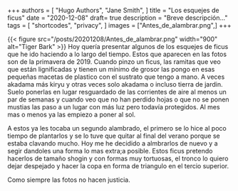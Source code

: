 +++
authors = [
    "Hugo Authors",
    "Jane Smith",
]
title = "Los esquejes de ficus"
date = "2020-12-08"
draft= true
description = "Breve descripción..."
tags = [
    "shortcodes",
    "privacy",
]
images = ["Antes_de_alambrar.png",]
+++


{{< figure src="/posts/20201208/Antes_de_alambrar.png" width="900" alt="Tiger Bark" >}}
Hoy quería presentar algunos de los esquejes de ficus que he ido haciendo a lo largo del tiempo. Estos que aparecen en las fotos son de la primavera de 2019. Cuando pinzo un ficus, las ramitas que veo que están lignificadas y tienen un mínimo de grosor las pongo en esas pequeñas macetas de plastico con el sustrato que tengo a mano. A veces akadama más kiryu y otras veces solo akadama o incluso tierra de jardin. <!--more-->
Suelo ponerlas en lugar resguardado de las corrientes de aire al menos un par de semanas y cuando veo que no han perdido hojas o que no se ponen mustias las paso a un lugar con más luz pero todavía protegidos. Al mes mas o menos ya las empiezo a poner al sol.


A estos ya les tocaba un segundo alambrado, el primero se lo hice al poco tiempo de plantarlos y se lo tuve que quitar al final del verano porque se estaba clavando mucho. Hoy me he decidido a almbrarlos de nuevo y a segir dandoles una forma lo mas extra;a posible. Estos ficus pretendo hacerlos de tamaño shogin y con formas muy tortuosas, el tronco lo quiero dejar despejado y hacer la copa en forma de triangulo en el tercio superior.

Como siempre las fotos no hacen justicia.
